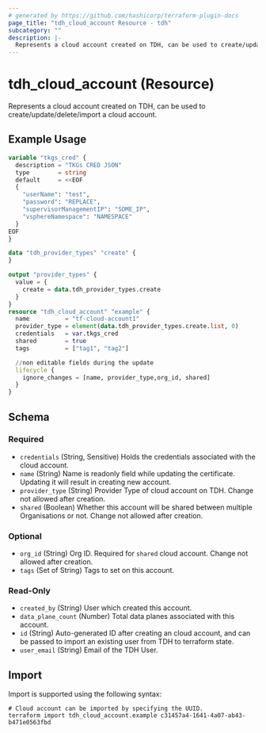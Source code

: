 ```yaml
---
# generated by https://github.com/hashicorp/terraform-plugin-docs
page_title: "tdh_cloud_account Resource - tdh"
subcategory: ""
description: |-
  Represents a cloud account created on TDH, can be used to create/update/delete/import a cloud account.
---
```


# tdh_cloud_account (Resource)

Represents a cloud account created on TDH, can be used to create/update/delete/import a cloud account.

## Example Usage

```terraform
variable "tkgs_cred" {
  description = "TKGs CRED JSON"
  type        = string
  default     = <<EOF
  {
    "userName": "test",
    "password": "REPLACE",
    "supervisorManagementIP": "SOME_IP",
    "vsphereNamespace": "NAMESPACE"
  }
EOF
}

data "tdh_provider_types" "create" {
}

output "provider_types" {
  value = {
    create = data.tdh_provider_types.create
  }
}
resource "tdh_cloud_account" "example" {
  name          = "tf-cloud-account1"
  provider_type = element(data.tdh_provider_types.create.list, 0)
  credentials   = var.tkgs_cred
  shared        = true
  tags          = ["tag1", "tag2"]

  //non editable fields during the update
  lifecycle {
    ignore_changes = [name, provider_type,org_id, shared]
  }
}
```

<!-- schema generated by tfplugindocs -->
## Schema

### Required

- `credentials` (String, Sensitive) Holds the credentials associated with the cloud account.
- `name` (String) Name is readonly field while updating the certificate. Updating it will result in creating new account.
- `provider_type` (String) Provider Type of cloud account on TDH. Change not allowed after creation.
- `shared` (Boolean) Whether this account will be shared between multiple Organisations or not. Change not allowed after creation.

### Optional

- `org_id` (String) Org ID. Required for `shared` cloud account. Change not allowed after creation.
- `tags` (Set of String) Tags to set on this account.

### Read-Only

- `created_by` (String) User which created this account.
- `data_plane_count` (Number) Total data planes associated with this account.
- `id` (String) Auto-generated ID after creating an cloud account, and can be passed to import an existing user from TDH to terraform state.
- `user_email` (String) Email of the TDH User.

## Import

Import is supported using the following syntax:

```shell
# Cloud account can be imported by specifying the UUID.
terraform import tdh_cloud_account.example c31457a4-1641-4a07-ab43-b471e0563fbd
```
